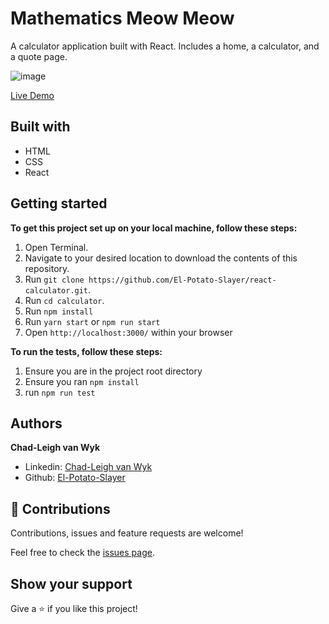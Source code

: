 # Mathematics Meow Meow
A calculator application built with React. Includes a home, a calculator, and a quote page.

![image](https://user-images.githubusercontent.com/43865875/126393555-9a4bf3f1-3986-41df-b41c-536e3784fcca.png)

[Live Demo](https://react-calculator-bhm0xmnr6-el-potato-slayer.vercel.app/)

## Built with
- HTML
- CSS
- React

## Getting started

**To get this project set up on your local machine, follow these steps:**

1. Open Terminal.
2. Navigate to your desired location to download the contents of this repository.
3. Run `git clone https://github.com/El-Potato-Slayer/react-calculator.git`.
4. Run `cd calculator`.
5. Run `npm install`
6. Run `yarn start` or `npm run start`
7. Open `http://localhost:3000/` within your browser

**To run the tests, follow these steps:**
1. Ensure you are in the project root directory
2. Ensure you ran `npm install`
3. run `npm run test`

## Authors

**Chad-Leigh van Wyk**
- Linkedin: [Chad-Leigh van Wyk](https://www.linkedin.com/in/chad-leigh-van-wyk/ )
- Github: [El-Potato-Slayer](https://github.com/El-Potato-Slayer)


## 🤝 Contributions

Contributions, issues and feature requests are welcome!

Feel free to check the [issues page](https://github.com/El-Potato-Slayer/react-calculator/issues).


## Show your support

Give a ⭐️ if you like this project!
